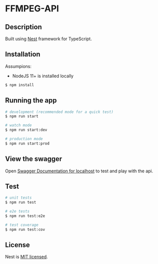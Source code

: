 # FFMPEG-API
## Description

Built using [Nest](https://github.com/nestjs/nest) framework for TypeScript.

## Installation

Assumpions:
* NodeJS 11+ is installed locally

```bash
$ npm install
```

## Running the app

```bash
# development (recommended mode for a quick test)
$ npm run start

# watch mode
$ npm run start:dev

# production mode
$ npm run start:prod
```

## View the swagger

Open [Swagger Documentation for localhost](http://localhost:3000/swagger) to test and play with the api.

## Test

```bash
# unit tests
$ npm run test

# e2e tests
$ npm run test:e2e

# test coverage
$ npm run test:cov
```

## License

Nest is [MIT licensed](LICENSE).
